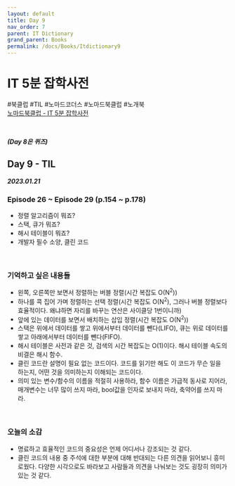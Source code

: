 ```yaml
---
layout: default
title: Day 9
nav_order: 7
parent: IT Dictionary
grand_parent: Books
permalink: /docs/Books/Itdictionary9
---
```


# **IT 5분 잡학사전**

\#북클럽 \#TIL \#노마드코더스 \#노마드북클럽 \#노개북   
[노마드북클럽 - IT 5분 잡학사전](https://nomadcoders.co/c/it-dictionary/lobby)

<br/>

***(Day 8은 퀴즈)***

## **Day 9 - TIL**

***2023.01.21***

### **Episode 26 ~ Episode 29 (p.154 ~ p.178)**
- 정렬 알고리즘이 뭐죠?
- 스택, 큐가 뭐죠?
- 해시 테이블이 뭐죠?
- 개발자 필수 소양, 클린 코드

<br/>

### **기억하고 싶은 내용들**
- 왼쪽, 오른쪽만 보면서 정렬하는 버블 정렬(시간 복잡도 O(N<sup>2</sup>))
- 하나를 콕 집어 가며 정렬하는 선택 정렬(시간 복잡도 O(N<sup>2</sup>), 그러나 버블 정렬보다 효율적이다. 왜냐하면 자리를 바꾸는 연산은 사이클당 1번이니까)
- 앞에 있는 데이터를 보면서 배치하는 삽입 정렬(시간 복잡도 O(N<sup>2</sup>))
- 스택은 위에서 데이터를 쌓고 위에서부터 데이터를 뺀다(LIFO), 큐는 위로 데이터를 쌓고 아래에서부터 데이터를 뺀다(FIFO).
- 해시 테이블은 사전과 같은 것, 검색의 시간 복잡도는 O(1)이다. 해시 테이블 속도의 비결은 해시 함수.
- 클린 코드란 설명이 필요 없는 코드이다. 코드를 읽기만 해도 이 코드가 무슨 일을 하는지, 어떤 것을 의미하는지 이해되는 코드이다.
- 의미 있는 변수/함수의 이름을 적절히 사용하라, 함수 이름은 가급적 동사로 지어라, 매개변수는 너무 많이 쓰지 마라, bool값을 인자로 보내지 마라, 축약어를 쓰지 마라.

<br/>

### **오늘의 소감**
- 명료하고 효율적인 코드의 중요성은 언제 어디서나 강조되는 것 같다.
- 클린 코드의 내용 중 주석에 대한 부분에 대해 반대되는 다른 의견을 읽어보니 흥미로웠다. 다양한 시각으로도 바라보고 사람들과 의견을 나눠보는 것도 굉장히 의미가 있는 것 같다.

<br/>